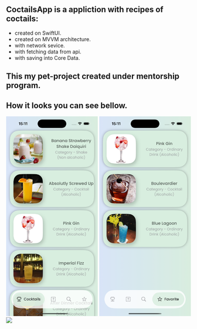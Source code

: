 ## CoctailsApp is a appliction with recipes of coctails:

 - created on SwiftUI.
 - created on MVVM architecture.
 - with network sevice.
 - with fetching data from api.
 - with saving into Core Data.
   
## This my pet-project created under mentorship program.
## How it looks you can see bellow.



<p align="leading">
  <img src="https://github.com/GRommySwift/CoctailsApp/blob/main/1.png" width="250"/>
  <img src="https://github.com/GRommySwift/CoctailsApp/blob/main/2.png" width="250"/>
  <img src="https://github.com/GRommySwift/CoctailsApp/blob/main/3.gif" width="250"/>
</p>
